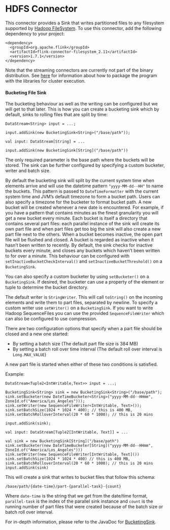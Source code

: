 

# HDFS Connector

This connector provides a Sink that writes partitioned files to any filesystem supported by [Hadoop FileSystem](http://hadoop.apache.org). To use this connector, add the following dependency to your project:



```
<dependency>
  <groupId>org.apache.flink</groupId>
  <artifactId>flink-connector-filesystem_2.11</artifactId>
  <version>1.7.1</version>
</dependency>
```



Note that the streaming connectors are currently not part of the binary distribution. See [here](//ci.apache.org/projects/flink/flink-docs-release-1.7/dev/linking.html) for information about how to package the program with the libraries for cluster execution.

#### Bucketing File Sink

The bucketing behaviour as well as the writing can be configured but we will get to that later. This is how you can create a bucketing sink which by default, sinks to rolling files that are split by time:



```
DataStream<String> input = ...;

input.addSink(new BucketingSink<String>("/base/path"));
```





```
val input: DataStream[String] = ...

input.addSink(new BucketingSink[String]("/base/path"))
```



The only required parameter is the base path where the buckets will be stored. The sink can be further configured by specifying a custom bucketer, writer and batch size.

By default the bucketing sink will split by the current system time when elements arrive and will use the datetime pattern `"yyyy-MM-dd--HH"` to name the buckets. This pattern is passed to `DateTimeFormatter` with the current system time and JVM’s default timezone to form a bucket path. Users can also specify a timezone for the bucketer to format bucket path. A new bucket will be created whenever a new date is encountered. For example, if you have a pattern that contains minutes as the finest granularity you will get a new bucket every minute. Each bucket is itself a directory that contains several part files: each parallel instance of the sink will create its own part file and when part files get too big the sink will also create a new part file next to the others. When a bucket becomes inactive, the open part file will be flushed and closed. A bucket is regarded as inactive when it hasn’t been written to recently. By default, the sink checks for inactive buckets every minute, and closes any buckets which haven’t been written to for over a minute. This behaviour can be configured with `setInactiveBucketCheckInterval()` and `setInactiveBucketThreshold()` on a `BucketingSink`.

You can also specify a custom bucketer by using `setBucketer()` on a `BucketingSink`. If desired, the bucketer can use a property of the element or tuple to determine the bucket directory.

The default writer is `StringWriter`. This will call `toString()` on the incoming elements and write them to part files, separated by newline. To specify a custom writer use `setWriter()` on a `BucketingSink`. If you want to write Hadoop SequenceFiles you can use the provided `SequenceFileWriter` which can also be configured to use compression.

There are two configuration options that specify when a part file should be closed and a new one started:

*   By setting a batch size (The default part file size is 384 MB)
*   By setting a batch roll over time interval (The default roll over interval is `Long.MAX_VALUE`)

A new part file is started when either of these two conditions is satisfied.

Example:



```
DataStream<Tuple2<IntWritable,Text>> input = ...;

BucketingSink<String> sink = new BucketingSink<String>("/base/path");
sink.setBucketer(new DateTimeBucketer<String>("yyyy-MM-dd--HHmm", ZoneId.of("America/Los_Angeles")));
sink.setWriter(new SequenceFileWriter<IntWritable, Text>());
sink.setBatchSize(1024 * 1024 * 400); // this is 400 MB,
sink.setBatchRolloverInterval(20 * 60 * 1000); // this is 20 mins

input.addSink(sink);
```





```
val input: DataStream[Tuple2[IntWritable, Text]] = ...

val sink = new BucketingSink[String]("/base/path")
sink.setBucketer(new DateTimeBucketer[String]("yyyy-MM-dd--HHmm", ZoneId.of("America/Los_Angeles")))
sink.setWriter(new SequenceFileWriter[IntWritable, Text]())
sink.setBatchSize(1024 * 1024 * 400) // this is 400 MB, sink.setBatchRolloverInterval(20 * 60 * 1000); // this is 20 mins 
input.addSink(sink)
```



This will create a sink that writes to bucket files that follow this schema:



```
/base/path/{date-time}/part-{parallel-task}-{count}
```



Where `date-time` is the string that we get from the date/time format, `parallel-task` is the index of the parallel sink instance and `count` is the running number of part files that were created because of the batch size or batch roll over interval.

For in-depth information, please refer to the JavaDoc for [BucketingSink](http://flink.apache.org/docs/latest/api/java/org/apache/flink/streaming/connectors/fs/bucketing/BucketingSink.html).

